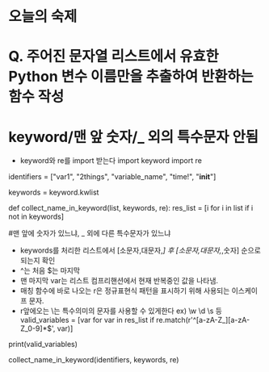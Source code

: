 # 오늘의 숙제
# Q. 주어진 문자열 리스트에서 유효한 Python 변수 이름만을 추출하여 반환하는 함수 작성
# keyword/맨 앞 숫자/_ 외의 특수문자 안됨

* keyword와 re를 import 받는다
import keyword
import re

identifiers = ["var1", "2things", "variable_name", "time!", "__init__"]

keywords = keyword.kwlist

def collect_name_in_keyword(list, keywords, re):
  res_list =  [i for i in list if i not in keywords]

  #맨 앞에 숫자가 있느냐, _ 외에 다른 특수문자가 있느냐
  * keywords를 처리한 리스트에서 [소문자,대문자,_] 후 [소문자,대문자,_,숫자] 순으로 되는지 확인
  * ^는 처음 $는 마지막
  * 맨 마지막 var는 리스트 컴프리핸션에서 현재 반복중인 값을 나타냄.
  * 매칭 함수에 바로 나오는 r은 정규표현식 패턴을 표시하기 위해 사용되는 이스케이프 문자.
  * r앞에오는 \는 특수의미의 문자를 사용할 수 있게한다 ex) \w \d \s 등
  valid_variables = [var for var in res_list if re.match(r'^[a-zA-Z_][a-zA-Z_0-9]*$', var)]

  print(valid_variables) 
  
collect_name_in_keyword(identifiers, keywords, re)

